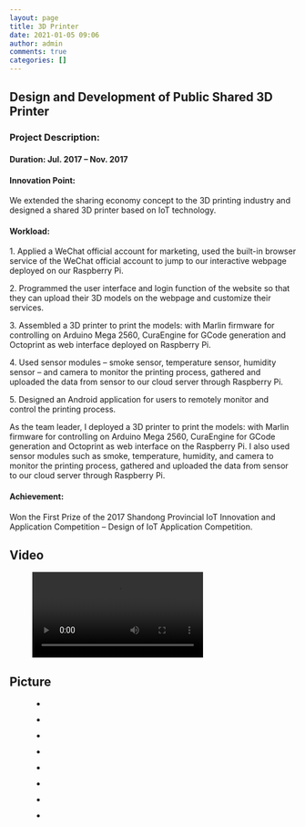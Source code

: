 ```yaml
---
layout: page
title: 3D Printer
date: 2021-01-05 09:06
author: admin
comments: true
categories: []
---
```

<!-- wp:heading -->
<h2><strong>Design and Development of Public Shared 3D Printer</strong></h2>
<!-- /wp:heading -->

<!-- wp:heading {"level":3} -->
<h3><strong>Project Description:</strong></h3>
<!-- /wp:heading -->

<!-- wp:heading {"level":4} -->
<h4>Duration: Jul. 2017 – Nov. 2017</h4>
<!-- /wp:heading -->

<!-- wp:heading {"level":4} -->
<h4><strong>Innovation Point:</strong></h4>
<!-- /wp:heading -->

<!-- wp:paragraph -->
<p>We extended the sharing economy concept to the 3D printing industry and designed a shared 3D printer based on IoT technology.</p>
<!-- /wp:paragraph -->

<!-- wp:heading {"level":4} -->
<h4><strong>Workload:</strong></h4>
<!-- /wp:heading -->

<!-- wp:paragraph -->
<p>1. Applied a WeChat official account for marketing, used the built-in browser service of the WeChat official account to jump to our interactive webpage deployed on our Raspberry Pi.</p>
<!-- /wp:paragraph -->

<!-- wp:paragraph -->
<p>2. Programmed the user interface and login function of the website so that they can upload their 3D models on the webpage and customize their services.</p>
<!-- /wp:paragraph -->

<!-- wp:paragraph -->
<p>3. Assembled a 3D printer to print the models: with Marlin firmware for controlling on Arduino Mega 2560, CuraEngine for GCode generation and Octoprint as web interface deployed on Raspberry Pi.</p>
<!-- /wp:paragraph -->

<!-- wp:paragraph -->
<p>4. Used sensor modules – smoke sensor, temperature sensor, humidity sensor – and camera to monitor the printing process, gathered and uploaded the data from sensor to our cloud server through Raspberry Pi.</p>
<!-- /wp:paragraph -->

<!-- wp:paragraph -->
<p>5. Designed an Android application for users to remotely monitor and control the printing process.</p>
<!-- /wp:paragraph -->

<!-- wp:paragraph -->
<p>As the team leader, I deployed a 3D printer to print the models: with Marlin firmware for controlling on Arduino Mega 2560, CuraEngine for GCode generation and Octoprint as web interface on the Raspberry Pi. I also used sensor modules such as smoke, temperature, humidity, and camera to monitor the printing process, gathered and uploaded the data from sensor to our cloud server through Raspberry Pi.</p>
<!-- /wp:paragraph -->

<!-- wp:heading {"level":4} -->
<h4><strong>Achievement:</strong></h4>
<!-- /wp:heading -->

<!-- wp:paragraph -->
<p>Won the First Prize of the 2017 Shandong Provincial IoT Innovation and Application Competition – Design of IoT Application Competition.</p>
<!-- /wp:paragraph -->

<!-- wp:heading {"textAlign":"center"} -->
<h2 class="has-text-align-center"><strong>Video</strong></h2>
<!-- /wp:heading -->

<!-- wp:video {"align":"center"} -->
<figure class="wp-block-video aligncenter"><video controls src="http://donghao.tech/wp-content/uploads/2021/01/VID20171020220409.mp4"></video></figure>
<!-- /wp:video -->

<!-- wp:heading {"textAlign":"center"} -->
<h2 class="has-text-align-center"><strong>Picture</strong></h2>
<!-- /wp:heading -->

<!-- wp:gallery {"ids":[328,330],"linkTo":"none"} -->
<figure class="wp-block-gallery columns-2 is-cropped"><ul class="blocks-gallery-grid"><li class="blocks-gallery-item"><figure><img src="http://donghao.tech/wp-content/uploads/2021/01/IMG20170801170824-768x1024.jpg" alt="" data-id="328" class="wp-image-328"/></figure></li><li class="blocks-gallery-item"><figure><img src="http://donghao.tech/wp-content/uploads/2021/01/IMG20170801221211-768x1024.jpg" alt="" data-id="330" class="wp-image-330"/></figure></li></ul></figure>
<!-- /wp:gallery -->

<!-- wp:gallery {"ids":[327,260],"linkTo":"none"} -->
<figure class="wp-block-gallery columns-2 is-cropped"><ul class="blocks-gallery-grid"><li class="blocks-gallery-item"><figure><img src="http://donghao.tech/wp-content/uploads/2021/01/IMG20170802170743-1-768x1024.jpg" alt="" data-id="327" class="wp-image-327"/></figure></li><li class="blocks-gallery-item"><figure><img src="http://donghao.tech/wp-content/uploads/2021/01/IMG20170806231127-768x1024.jpg" alt="" data-id="260" class="wp-image-260"/></figure></li></ul></figure>
<!-- /wp:gallery -->

<!-- wp:gallery {"ids":[332,263],"linkTo":"none"} -->
<figure class="wp-block-gallery columns-2 is-cropped"><ul class="blocks-gallery-grid"><li class="blocks-gallery-item"><figure><img src="http://donghao.tech/wp-content/uploads/2021/01/IMG20170831114846-1024x768.jpg" alt="" data-id="332" class="wp-image-332"/></figure></li><li class="blocks-gallery-item"><figure><img src="http://donghao.tech/wp-content/uploads/2021/01/IMG20170831205932-1024x768.jpg" alt="" data-id="263" class="wp-image-263"/></figure></li></ul></figure>
<!-- /wp:gallery -->

<!-- wp:gallery {"ids":[333,334],"linkTo":"none"} -->
<figure class="wp-block-gallery columns-2 is-cropped"><ul class="blocks-gallery-grid"><li class="blocks-gallery-item"><figure><img src="http://donghao.tech/wp-content/uploads/2021/01/图片1.png" alt="" data-id="333" class="wp-image-333"/></figure></li><li class="blocks-gallery-item"><figure><img src="http://donghao.tech/wp-content/uploads/2021/01/图片2.jpg" alt="" data-id="334" class="wp-image-334"/></figure></li></ul></figure>
<!-- /wp:gallery -->

